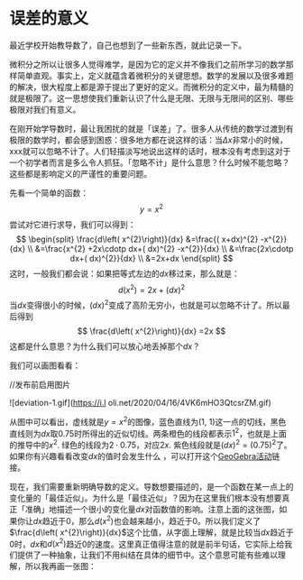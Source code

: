 # 误差的意义

最近学校开始教导数了，自己也想到了一些新东西，就此记录一下。

微积分之所以让很多人觉得难学，是因为它的定义并不像我们之前所学习的数学那样简单直观。事实上，定义就蕴含着微积分的关键思想。数学的发展以及很多难题的解决，很大程度上都是源于提出了更好的定义。而微积分的定义中，最为精髓的就是极限了。这一思想使我们重新认识了什么是无限、无限与无限间的区别、哪些极限对我们有意义。

在刚开始学导数时，最让我困扰的就是「误差」了。很多人从传统的数学过渡到有极限的数学时，都会感到困惑：很多地方都在说这样的话：当$\Delta x$非常小的时候，xxx就可以忽略不计了。人们轻描淡写地说出这样的话时，根本没有考虑到这对于一个初学者而言是多么令人抓狂。「忽略不计」是什么意思？什么时候不能忽略？这些都是影响定义的严谨性的重要问题。

先看一个简单的函数：
$$
y=x^{2}
$$
尝试对它进行求导，我们可以得到：
$$
\begin{split}
\frac{d\left( x^{2}\right)}{dx} &=\frac{( x+dx)^{2} -x^{2}}{dx} \\
&=\frac{x^{2} +2x\cdotp dx+( dx)^{2} -x^{2}}{dx} \\
&=\frac{2x\cdotp dx+( dx)^{2}}{dx} \\
&=2x+dx
\end{split}
$$
这时，一般我们都会说：如果把等式左边的$dx$移过来，那么就是：
$$
d\left( x^{2}\right) =2x+( dx)^{2}
$$
当$dx$变得很小的时候，$(dx)^{2}$变成了高阶无穷小，也就是可以忽略不计了。所以最后得到
$$
\frac{d\left( x^{2}\right)}{dx} =2x
$$
这都是什么意思？为什么我们可以放心地丢掉那个$dx$？

我们可以画图看看：

//发布前启用图片

![deviation-1.gif](https://i.l oli.net/2020/04/16/4VK6mHO3QtcsrZM.gif)

从图中可以看出，虚线就是$y=x^{2}$的图像，蓝色直线为$(1,\ 1)$这一点的切线，黑色直线则为$dx$取0.75时所得出的近似切线。两条橙色的线段都表示$1^{2}$，也就是上面的推导中的$x^{2}$. 绿色的线段为$2\cdotp 0.75$，对应$2x$. 紫色线段就是$(dx)^{2}=(0.75)^{2}$了。如果你有兴趣看看改变$dx$的值时会发生什么 ，可以打开这个[GeoGebra活动](https://www.geogebra.org/classic/uqxhcue8)链接。

现在，我们需要重新明确导数的定义。导数想要描述的，是一个函数在某一点上的变化量的「最佳近似」。为什么是「最佳近似」？因为在这里我们根本没有想要真正「准确」地描述一个很小的变化量$dx$对函数值的影响。注意上面的这张图，如果你让$dx$趋近于0，那么$d(x^{2})$也会越来越小，趋近于0。所以我们定义了$\frac{d\left( x^{2}\right)}{dx}$这个比值，从字面上理解，就是比较当$dx$趋近于0时，$dx$和$d(x^{2})$趋近0的速度。这里真正值得注意的就是前半句话，它实际上给我们提供了一种抽象，让我们不用纠结在具体的细节中。这个意思可能有些难以理解，所以我再画一张图：